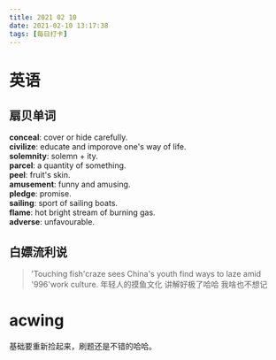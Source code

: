 ```yaml
---
title: 2021 02 10
date: 2021-02-10 13:17:38
tags: [每日打卡]
---
```

# 英语
## 扇贝单词
**conceal**: cover or hide carefully.<br>
**civilize**: educate and imporove one's way of life.<br>
**solemnity**: solemn + ity.<br>
**parcel**: a quantity of something.<br>
**peel**: fruit's skin.<br>
**amusement**: funny and amusing.<br>
**pledge**: promise.<br>
**sailing**: sport of sailing boats.<br>
**flame**: hot bright stream of burning gas.<br>
**adverse**: unfavourable.<br>
## 白嫖流利说
> 'Touching fish'craze sees China's youth find ways to laze amid '996'work culture.
年轻人的摸鱼文化 讲解好极了哈哈 我啥也不想记
# acwing 
基础要重新捡起来，刷题还是不错的哈哈。